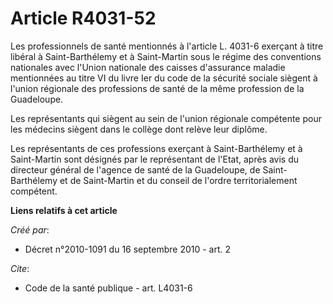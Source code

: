 # Article R4031-52

Les professionnels de santé mentionnés à l'article L. 4031-6 exerçant à titre libéral à Saint-Barthélemy et à Saint-Martin
sous le régime des conventions nationales avec l'Union nationale des caisses d'assurance maladie mentionnées au titre VI du
livre Ier du code de la sécurité sociale siègent à l'union régionale des professions de santé de la même profession de la
Guadeloupe. 

Les représentants qui siègent au sein de l'union régionale compétente pour les médecins siègent dans le collège dont relève
leur diplôme. 

Les représentants de ces professions exerçant à Saint-Barthélemy et à Saint-Martin sont désignés par le représentant de
l'Etat, après avis du directeur général de l'agence de santé de la Guadeloupe, de Saint-Barthélemy et de Saint-Martin et du
conseil de l'ordre territorialement compétent.

**Liens relatifs à cet article**

_Créé par_:

  - Décret n°2010-1091 du 16 septembre 2010 - art. 2

_Cite_:

  - Code de la santé publique - art. L4031-6

